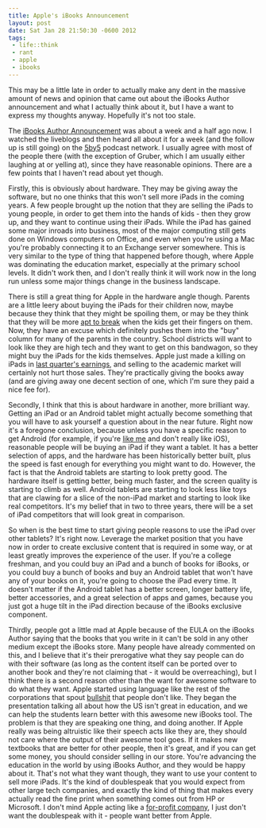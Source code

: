 ```yaml
--- 
title: Apple's iBooks Announcement
layout: post
date: Sat Jan 28 21:50:30 -0600 2012
tags:
 - life::think
 - rant
 - apple
 - ibooks
---
```

This may be a little late in order to actually make any dent in the
massive amount of news and opinion that came out about the iBooks
Author announcement and what I actually think about it, but I have a
want to express my thoughts anyway.  Hopefully it's not too stale.

The [iBooks Author Announcement][1] was about a week and a half ago
now.  I watched the liveblogs and then heard all about it for a week
(and the follow up is still going) on the [5by5][2] podcast network.
I usually agree with most of the people there (with the exception of
Gruber, which I am usually either laughing at or yelling at), since
they have reasonable opinions.  There are a few points that I haven't
read about yet though.

[1]: http://events.apple.com.edgesuite.net/1201oihbafvpihboijhpihbasdouhbasv/event/index.html
[2]: http://5by5.tv/

Firstly, this is obviously about hardware.  They may be giving away
the software, but no one thinks that this won't sell more iPads in the
coming years.  A few people brought up the notion that they are
selling the iPads to young people, in order to get them into the hands
of kids - then they grow up, and they want to continue using their
iPads.  While the iPad has gained some major inroads into business,
most of the major computing still gets done on Windows computers on
Office, and even when you're using a Mac you're probably connecting it
to an Exchange server somewhere.  This is very similar to the type of
thing that happened before though, where Apple was dominating the
education market, especially at the primary school levels.  It didn't
work then, and I don't really think it will work now in the long run
unless some major things change in the business landscape. 

There is still a great thing for Apple in the hardware angle though.
Parents are a little leery about buying the iPads for their children
now, maybe because they think that they might be spoiling them, or may
be they think that they will be more [apt to break][3] when the kids
get their fingers on them.  Now, they have an excuse which definitely
pushes them into the "buy" column for many of the parents in the
country.  School districts will want to look like they are high tech and
they want to get on this bandwagon, so they might buy the iPads for
the kids themselves.  Apple just made a killing on iPads in [last
quarter's earnings][4], and selling to the academic market will
certainly not hurt those sales.  They're practically giving the books
away (and are giving away one decent section of one, which I'm sure
they paid a nice fee for).

[3]: http://base0.net/posts/itll-be-fine-if-you-drop-it-then-right
[4]: http://www.apple.com/pr/library/2012/01/24Apple-Reports-First-Quarter-Results.html 

Secondly, I think that this is about hardware in another, more
brilliant way.  Getting an iPad or an Android tablet might actually
become something that you will have to ask yourself a question about
in the near future.   Right now it's a foregone conclusion, because
unless you have a specific reason to get Android (for example, if
you're [like me][5] and don't really like iOS), reasonable people will
be buying an iPad if they want a tablet.  It has a better selection of
apps, and the hardware has been historically better built, plus the
speed is fast enough for everything you might want to do.  However,
the fact is that the Android tablets are starting to look pretty good.
The hardware itself is getting better, being much faster, and the
screen quality is starting to climb as well.  Android tablets are
starting to look less like toys that are clawing for a 
slice of the non-iPad market and starting to look like real
competitors.  It's my belief that in two to three years, there
will be a set of iPad competitors that will look great in comparison.

[5]: http://base0.net/posts/the-non-ipad-market

So when is the best time to start giving people reasons to use the
iPad over other tablets?  It's right now.  Leverage the market
position that you have now in order to create exclusive content that
is required in some way, or at least greatly improves the experience
of the user.  If you're a college freshman, and you could buy an iPad
and a bunch of books for iBooks, or you could buy a bunch of books and buy
an Android tablet that won't have any of your books on it, you're
going to choose the iPad every time.  It doesn't matter if the Android
tablet has a better screen, longer battery life, better accessories,
and a great selection of apps and games, because you just got a huge
tilt in the iPad direction because of the iBooks exclusive component.

Thirdly, people got a little mad at Apple because of the EULA on the
iBooks Author saying that the books that you write in it can't be sold
in any other medium except the iBooks store.  Many people have already
commented on this, and I believe that it's their prerogative what they
say people can do with their software (as long as the content itself
can be ported over to another book and they're not claiming that - it
would be overreaching), but I think there is a second reason other
than the want for awesome software to do what they want.  Apple
started using language like the rest of the corporations that spout
[bullshit][6] that people don't like.  They began the presentation
talking all about how the US isn't great in education, and we can help
the students learn better with this awesome new iBooks tool.  The
problem is that they are speaking one thing, and doing another.  If
Apple really was being altruistic like their speech acts like they
are, they should not care where the output of their awesome tool goes.
If it makes new textbooks that are better for other people, then it's
great, and if you can get some money, you should consider selling in
our store.  You're advancing the education in the world by using iBooks Author,
and they would be happy about it.  That's not what they want though,
they want to use your content to sell more iPads.  It's the kind of
doublespeak that you would expect from other large tech companies, and
exactly the kind of thing that makes every actually read the fine
print when something comes out from HP or Microsoft.  I don't mind
Apple acting like a [for-profit company][7], I just don't want the
doublespeak with it - people want better from Apple.

[6]: http://www.marco.org/2011/12/29/bullshit
[7]: http://daringfireball.net/linked/2012/01/23/glazman-responds
